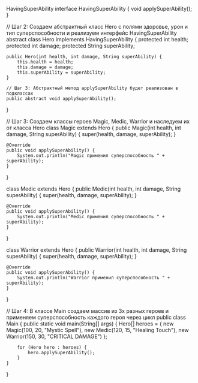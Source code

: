 HavingSuperAbility
interface HavingSuperAbility {
    void applySuperAbility();
}

// Шаг 2: Создаем абстрактный класс Hero с полями здоровье, урон и тип суперспособности и реализуем интерфейс HavingSuperAbility
abstract class Hero implements HavingSuperAbility {
    protected int health;
    protected int damage;
    protected String superAbility;

    public Hero(int health, int damage, String superAbility) {
        this.health = health;
        this.damage = damage;
        this.superAbility = superAbility;
    }

    // Шаг 3: Абстрактный метод applySuperAbility будет реализован в подклассах
    public abstract void applySuperAbility();
}

// Шаг 3: Создаем классы героев Magic, Medic, Warrior и наследуем их от класса Hero
class Magic extends Hero {
    public Magic(int health, int damage, String superAbility) {
        super(health, damage, superAbility);
    }

    @Override
    public void applySuperAbility() {
        System.out.println("Magic применил суперспособность " + superAbility);
    }
}

class Medic extends Hero {
    public Medic(int health, int damage, String superAbility) {
        super(health, damage, superAbility);
    }

    @Override
    public void applySuperAbility() {
        System.out.println("Medic применил суперспособность " + superAbility);
    }
}

class Warrior extends Hero {
    public Warrior(int health, int damage, String superAbility) {
        super(health, damage, superAbility);
    }

    @Override
    public void applySuperAbility() {
        System.out.println("Warrior применил суперспособность " + superAbility);
    }
}

// Шаг 4: В классе Main создаем массив из 3х разных героев и применяем суперспособность каждого героя через цикл
public class Main {
    public static void main(String[] args) {
        Hero[] heroes = {
            new Magic(100, 20, "Mystic Spell"),
            new Medic(120, 15, "Healing Touch"),
            new Warrior(150, 30, "CRITICAL DAMAGE")
        };

        for (Hero hero : heroes) {
            hero.applySuperAbility();
        }
    }
}
